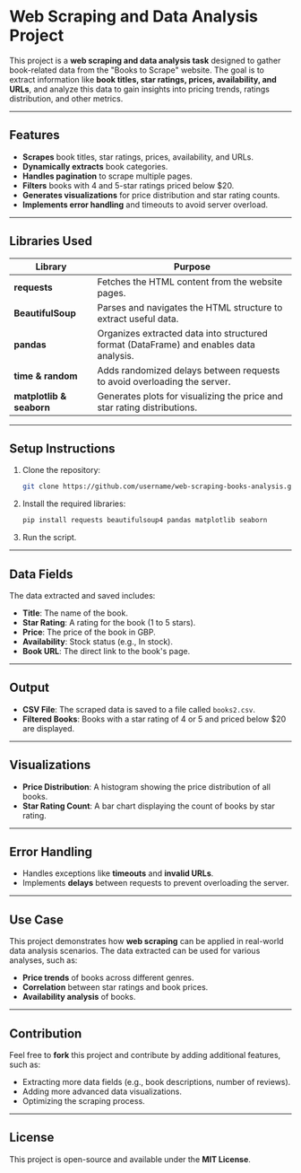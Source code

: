 # Web Scraping and Data Analysis Project

This project is a **web scraping and data analysis task** designed to gather book-related data from the "Books to Scrape" website. The goal is to extract information like **book titles, star ratings, prices, availability, and URLs**, and analyze this data to gain insights into pricing trends, ratings distribution, and other metrics.

---

## Features

- **Scrapes** book titles, star ratings, prices, availability, and URLs.  
- **Dynamically extracts** book categories.  
- **Handles pagination** to scrape multiple pages.  
- **Filters** books with 4 and 5-star ratings priced below $20.  
- **Generates visualizations** for price distribution and star rating counts.  
- **Implements error handling** and timeouts to avoid server overload.

---

## Libraries Used

| Library        | Purpose                                                    |
| -------------- | ---------------------------------------------------------- |
| **requests**   | Fetches the HTML content from the website pages.            |
| **BeautifulSoup** | Parses and navigates the HTML structure to extract useful data. |
| **pandas**     | Organizes extracted data into structured format (DataFrame) and enables data analysis. |
| **time & random** | Adds randomized delays between requests to avoid overloading the server. |
| **matplotlib & seaborn** | Generates plots for visualizing the price and star rating distributions. |

---

## Setup Instructions

1. Clone the repository:
    ```bash
    git clone https://github.com/username/web-scraping-books-analysis.git
    ```
2. Install the required libraries:
    ```bash
    pip install requests beautifulsoup4 pandas matplotlib seaborn
    ```
3. Run the script.

---

## Data Fields

The data extracted and saved includes:

- **Title**: The name of the book.
- **Star Rating**: A rating for the book (1 to 5 stars).
- **Price**: The price of the book in GBP.
- **Availability**: Stock status (e.g., In stock).
- **Book URL**: The direct link to the book's page.

---

## Output

- **CSV File**: The scraped data is saved to a file called `books2.csv`.  
- **Filtered Books**: Books with a star rating of 4 or 5 and priced below $20 are displayed.

---

## Visualizations

- **Price Distribution**: A histogram showing the price distribution of all books.
- **Star Rating Count**: A bar chart displaying the count of books by star rating.

---

## Error Handling

- Handles exceptions like **timeouts** and **invalid URLs**.
- Implements **delays** between requests to prevent overloading the server.

---

## Use Case

This project demonstrates how **web scraping** can be applied in real-world data analysis scenarios. The data extracted can be used for various analyses, such as:

- **Price trends** of books across different genres.
- **Correlation** between star ratings and book prices.
- **Availability analysis** of books.

---

## Contribution

Feel free to **fork** this project and contribute by adding additional features, such as:

- Extracting more data fields (e.g., book descriptions, number of reviews).
- Adding more advanced data visualizations.
- Optimizing the scraping process.

---

## License

This project is open-source and available under the **MIT License**.
